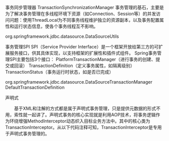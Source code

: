 


事务同步管理器
TransactionSynchronizationManager
事务管理的基石，主要是为了解决事务管理在多线程环境下资源（如Connection、Session等）的并发访问问题：使用ThreadLocal为不同事务线程维护独立的资源副本，以及事务配置属性和运行状态信息，使各个事务线程互不影响。

org.springframework.jdbc.datasource.DataSourceUtils



事务管理SPI
SPI（Service Provider Interface）是一个框架开放给第三方的可扩展服务接口，供其具体实现，以支持框架的扩展性和插件式组件。
Spring事务管理SPI主要包括3个接口：
PlatformTransactionManager（进行事务的创建、提交或回滚）
TransactionDefinition（定义事务属性，如隔离级别）
TransactionStatus（事务运行时状态，如是否已完成）


org.springframework.jdbc.datasource.DataSourceTransactionManager
DefaultTransactionDefinition




声明式

  基于XML和注解的方式都是属于声明式事务管理，只是提供元数据的形式不用，索性就一起讲了。声明式事务的核心实现就是利用AOP技术，将事务逻辑作为环绕增强MethodInterceptor动态织入目标业务方法中。其中的核心类为TransactionInterceptor。从以下代码注释可知，TransactionInterceptor是专用于声明式事务管理的。

